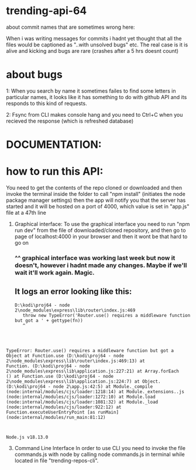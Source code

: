 # trending-api-64

about commit names that are sometimes wrong here:

When i was writing messages for commits i hadnt yet thought that all the files would be captioned as "..with unsolved bugs" etc.
The real case is it is alive and kicking and bugs are rare (crashes after a 5 hrs doesnt count)

# about bugs

1: When you search by name it sometimes failes to find some letters in particular names, it looks like it has something to do with github API and its responds to this kind of requests.

2: Fsync from CLI makes console hang and you need to Ctrl+C when you recieved the response (which is refreshed database)

# DOCUMENTATION:

# how to run this API:

You need to get the contents of the repo cloned or downloaded and then invoke the terminal inside the folder to call "npm install" (initiates the node package manager settings)
then the app will notify you that the server has started and it will be hosted on a port of 4000, which value is set in "app.js" file at a 47th line

1. Graphical interface:
   To use the graphical interface you need to run "npm run dev" from the file of downloaded/cloned repository, and then go to page of localhost:4000 in your browser and then it wont be that hard to go on
   <h3>^^ graphical interface was working last week but now it doesn't, however i hadnt made any changes. Maybe if we'll wait it'll work again. Magic. </h3>
   <h2>It logs an error looking like this: </h2>
   <code>D:\kodi\proj64 - node 2\node_modules\express\lib\router\index.js:469
      throw new TypeError('Router.use() requires a middleware function but got a ' + gettype(fn))
      ^

TypeError: Router.use() requires a middleware function but got a Object
    at Function.use (D:\kodi\proj64 - node 2\node_modules\express\lib\router\index.js:469:13)
    at Function.<anonymous> (D:\kodi\proj64 - node 2\node_modules\express\lib\application.js:227:21)
    at Array.forEach (<anonymous>)
    at Function.use (D:\kodi\proj64 - node 2\node_modules\express\lib\application.js:224:7)
    at Object.<anonymous> (D:\kodi\proj64 - node 2\app.js:42:5)
    at Module._compile (node:internal/modules/cjs/loader:1218:14)
    at Module._extensions..js (node:internal/modules/cjs/loader:1272:10)
    at Module.load (node:internal/modules/cjs/loader:1081:32)
    at Module._load (node:internal/modules/cjs/loader:922:12)
    at Function.executeUserEntryPoint [as runMain] (node:internal/modules/run_main:81:12)

Node.js v18.13.0</code>

3. Command Line Interface
   In order to use CLI you need to invoke the file commands.js with node by calling node commands.js in terminal while located in file "trending-repos-cli".
